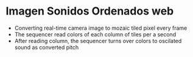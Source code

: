 # Imagen Sonidos Ordenados web

- Converting real-time camera image to mozaic tiled pixel every frame
- The sequencer read colors of each column of tiles per a second
- After reading column, the sequencer turns over colors to oscilated sound as converted pitch

